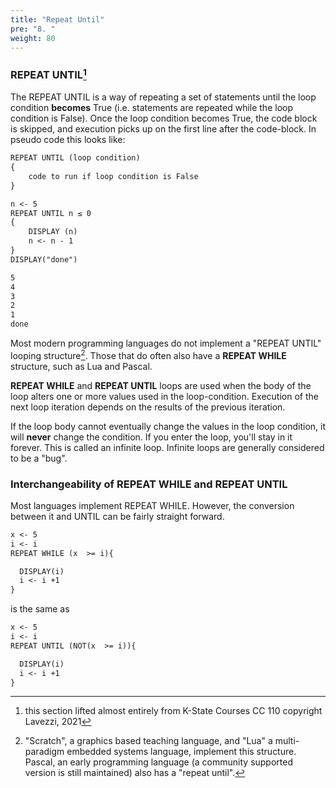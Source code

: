 ```yaml
---
title: "Repeat Until"
pre: "8. "
weight: 80
---
```


### REPEAT UNTIL[^1]

[^1]: this section lifted almost entirely from K-State Courses CC 110 copyright Lavezzi, 2021

The REPEAT UNTIL is a way of repeating a set of statements until the loop condition <b>becomes</b> True (i.e. statements are repeated while the loop condition is False). Once the loop condition becomes True, the code block is skipped, and execution picks up on the first line after the code-block. In pseudo code this looks like:

```tex
REPEAT UNTIL (loop condition)
{
    code to run if loop condition is False
}
```

```tex
n <- 5
REPEAT UNTIL n ≤ 0
{
    DISPLAY (n)
    n <- n - 1
}
DISPLAY("done")
```

```tex
5
4
3
2
1
done
```
Most modern programming languages do not implement a "REPEAT UNTIL" looping structure[^2]. Those that do often also have a <b>REPEAT WHILE</b> structure, such as Lua and Pascal.

[^2]: "Scratch", a graphics based teaching language, and "Lua" a multi-paradigm embedded systems language,  implement this structure.  Pascal, an early programming language (a community supported version is still maintained) also has a "repeat until".

<b>REPEAT WHILE</b> and <b>REPEAT UNTIL</b> loops are used when the body of the loop alters one or more values used in the loop-condition. Execution of the next loop iteration depends on the results of the previous iteration.  

If the loop body cannot <emp>eventually</emp> change the values in the loop condition, it will <b>never</b> change the condition. If you enter the loop, you'll stay in it forever.  This is called an infinite loop.  Infinite loops are generally considered to be a "bug".  

### Interchangeability of REPEAT WHILE and REPEAT UNTIL

Most languages implement REPEAT WHILE. However, the conversion between it and UNTIL can be fairly straight forward.

```tex
x <- 5
i <- i
REPEAT WHILE (x  >= i){

  DISPLAY(i)
  i <- i +1
}
```

is the same as

```tex
x <- 5
i <- i
REPEAT UNTIL (NOT(x  >= i)){

  DISPLAY(i)
  i <- i +1
}
```
